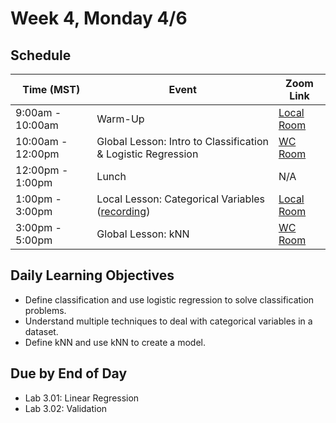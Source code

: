 # Week 4, Monday 4/6

## Schedule
| Time (MST)                  | Event                             | Zoom Link                                    |
|-----------------------|-----------------------------------|----------------------------------------------|
| 9:00am - 10:00am | Warm-Up                 | [Local Room](https://generalassembly.zoom.us/j/4539501986) |
| 10:00am - 12:00pm | Global Lesson: Intro to Classification & Logistic Regression | [WC Room](https://generalassembly.zoom.us/s/620270527)   |
| 12:00pm - 1:00pm | Lunch                       | N/A |
| 1:00pm - 3:00pm  | Local Lesson: Categorical Variables ([recording](https://generalassembly.zoom.us/rec/share/_M51Cbfg2k9IAdKS40PiHbM7IqbLT6a81ncarPoKyRsVmtxXCpTqnw7P-UlZz9OP)) | [Local Room](https://generalassembly.zoom.us/j/4539501986)   |
| 3:00pm - 5:00pm  | Global Lesson: kNN | [WC Room](https://generalassembly.zoom.us/s/620270527)  |

## Daily Learning Objectives
- Define classification and use logistic regression to solve classification problems.
- Understand multiple techniques to deal with categorical variables in a dataset.
- Define kNN and use kNN to create a model.

## Due by End of Day
- Lab 3.01: Linear Regression
- Lab 3.02: Validation
